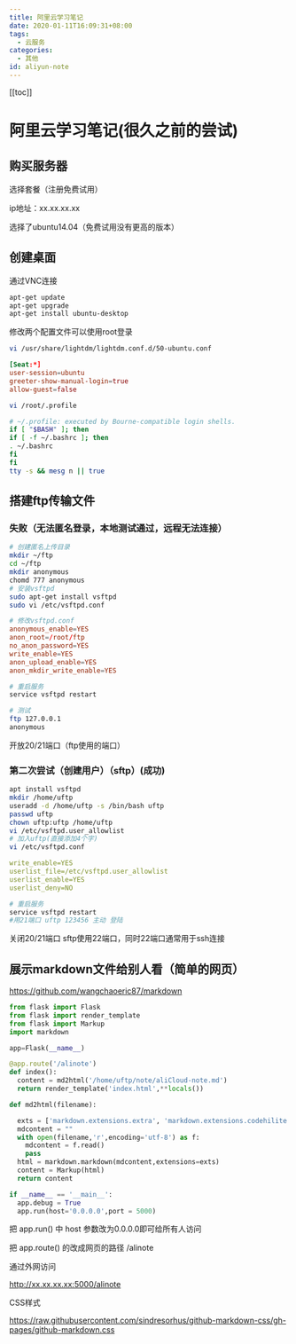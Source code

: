 ```yaml
---
title: 阿里云学习笔记
date: 2020-01-11T16:09:31+08:00
tags:
  - 云服务
categories:
  - 其他
id: aliyun-note
---
```


[[toc]]

# 阿里云学习笔记(很久之前的尝试)

## 购买服务器

选择套餐（注册免费试用）

ip地址：xx.xx.xx.xx

选择了ubuntu14.04（免费试用没有更高的版本）

## 创建桌面

通过VNC连接

```bash
apt-get update
apt-get upgrade
apt-get install ubuntu-desktop
```

修改两个配置文件可以使用root登录

```bash
vi /usr/share/lightdm/lightdm.conf.d/50-ubuntu.conf
```

```conf
[Seat:*]
user-session=ubuntu
greeter-show-manual-login=true
allow-guest=false
```

```bash
vi /root/.profile
```

```bash
# ~/.profile: executed by Bourne-compatible login shells.
if [ "$BASH" ]; then
if [ -f ~/.bashrc ]; then
. ~/.bashrc
fi
fi
tty -s && mesg n || true
```

## 搭建ftp传输文件

### 失败（无法匿名登录，本地测试通过，远程无法连接）

```bash
# 创建匿名上传目录
mkdir ~/ftp
cd ~/ftp
mkdir anonymous
chomd 777 anonymous
# 安装vsftpd
sudo apt-get install vsftpd
sudo vi /etc/vsftpd.conf
```

```conf
# 修改vsftpd.conf
anonymous_enable=YES
anon_root=/root/ftp
no_anon_password=YES
write_enable=YES
anon_upload_enable=YES
anon_mkdir_write_enable=YES
```

```bash
# 重启服务
service vsftpd restart
```

```bash
# 测试
ftp 127.0.0.1
anonymous
```

开放20/21端口（ftp使用的端口）

### 第二次尝试（创建用户）（sftp）(成功)

```bash
apt install vsftpd
mkdir /home/uftp
useradd -d /home/uftp -s /bin/bash uftp
passwd uftp
chown uftp:uftp /home/uftp
vi /etc/vsftpd.user_allowlist
# 加入uftp(直接添加4个字)
vi /etc/vsftpd.conf
```

```yaml
write_enable=YES
userlist_file=/etc/vsftpd.user_allowlist
userlist_enable=YES
userlist_deny=NO
```

```bash
# 重启服务
service vsftpd restart
#用21端口 uftp 123456 主动 登陆
```

关闭20/21端口 sftp使用22端口，同时22端口通常用于ssh连接

## 展示markdown文件给别人看（简单的网页）

<https://github.com/wangchaoeric87/markdown>

```python
from flask import Flask
from flask import render_template
from flask import Markup
import markdown

app=Flask(__name__)

@app.route('/alinote')
def index():
  content = md2html('/home/uftp/note/aliCloud-note.md')
  return render_template('index.html',**locals())

def md2html(filename):

  exts = ['markdown.extensions.extra', 'markdown.extensions.codehilite','markdown.extensions.tables','markdown.extensions.toc']
  mdcontent = ""
  with open(filename,'r',encoding='utf-8') as f:
    mdcontent = f.read()
    pass
  html = markdown.markdown(mdcontent,extensions=exts)
  content = Markup(html)
  return content

if __name__ == '__main__':
  app.debug = True
  app.run(host='0.0.0.0',port = 5000)
```

把 app.run() 中 host 参数改为0.0.0.0即可给所有人访问

把 app.route() 的改成网页的路径 /alinote

通过外网访问

<http://xx.xx.xx.xx:5000/alinote>

CSS样式

<https://raw.githubusercontent.com/sindresorhus/github-markdown-css/gh-pages/github-markdown.css>
